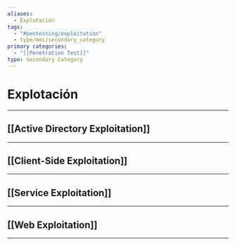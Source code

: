 ```yaml
---
aliases:
  - Explotación
tags:
  - "#pentesting/exploitation"
  - type/moc/secondary_category
primary categories:
  - "[[Penetration Test]]"
type: Secondary Category
---
```

# Explotación

***

## [[Active Directory Exploitation]]


***

## [[Client-Side Exploitation]]


***

## [[Service Exploitation]]


***

## [[Web Exploitation]]


***

